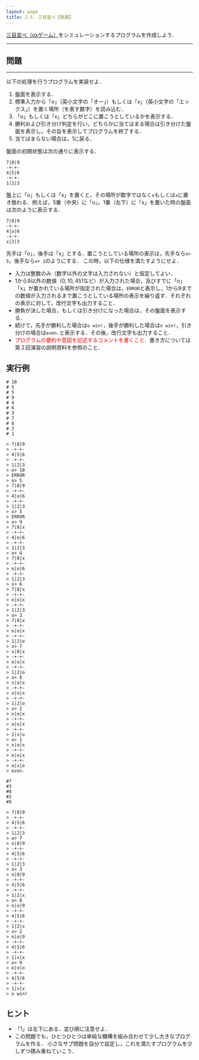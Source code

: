```yaml
---
layout: page
title: 2-5. 三目並べ【発展】
---
```


[三目並べ（oxゲーム）](https://ja.wikipedia.org/wiki/%E4%B8%89%E7%9B%AE%E4%B8%A6%E3%81%B9)をシミュレーションするプログラムを作成しよう．

---
## 問題
---

以下の処理を行うプログラムを実装せよ．

1. 盤面を表示する．
2. 標準入力から「o」（英小文字の「オー」）もしくは「x」（英小文字の「エックス」）を置く場所（を表す数字）を読み込む．
3. 「o」もしくは「x」どちらがどこに置こうとしているかを表示する．
4. 勝利および引き分け判定を行い，どちらかに当てはまる場合は引き分けた盤面を表示し，その旨を表示してプログラムを終了する．
5. 当てはまらない場合は，1に戻る．

盤面の初期状態は次の通りに表示する．

```
7|8|9
-+-+-
4|5|6
-+-+-
1|2|3
```

盤上に「o」もしくは「x」を置くと，その場所が数字ではなく`o`もしくは`x`に置き換わる．例えば，5番（中央）に「o」，1番（左下）に「x」を置いた時の盤面は次のように表示する．

```
7|8|9
-+-+-
4|o|6
-+-+-
x|2|3
```

先手は「o」，後手は「x」とする．置こうとしている場所の表示は，先手なら`o> 5`，後手なら`x> 1`のようにする．
この時，以下の仕様を満たすようにせよ．

+ 入力は整数のみ（数字以外の文字は入力されない）と仮定してよい．
+ 1から9以外の数値（$0,10,451$など）が入力された場合，及びすでに「o」「x」が置かれている場所が指定された場合は，`ERROR`と表示し，1から9までの数値が入力されるまで置こうとしている場所の表示を繰り返す．それぞれの表示に対して，改行文字も出力すること．
+ 勝負が決した場合，もしくは引き分けになった場合は，その盤面を表示する．
+ 続けて，先手が勝利した場合は`o win!`，後手が勝利した場合は`x win!`，引き分けの場合は`even.`と表示する．その後，改行文字も出力すること．
+ <font color="red">プログラムの要約や意図を記述するコメントを書くこと．</font>書き方については第２回演習の説明資料を参照のこと．


## 実行例

```
# 10
# 5
# 5
# 9
# 4
# 6
# 3
# 7
# 8
# 2
# 1

> 7|8|9
> -+-+-
> 4|5|6
> -+-+-
> 1|2|3
> o> 10
> ERROR
> o> 5
> 7|8|9
> -+-+-
> 4|o|6
> -+-+-
> 1|2|3
> x> 5
> ERROR
> x> 9
> 7|8|x
> -+-+-
> 4|o|6
> -+-+-
> 1|2|3
> o> 4
> 7|8|x
> -+-+-
> o|o|6
> -+-+-
> 1|2|3
> x> 6
> 7|8|x
> -+-+-
> o|o|x
> -+-+-
> 1|2|3
> o> 3
> 7|8|x
> -+-+-
> o|o|x
> -+-+-
> 1|2|o
> x> 7
> x|8|x
> -+-+-
> o|o|x
> -+-+-
> 1|2|o
> o> 8
> x|o|x
> -+-+-
> o|o|x
> -+-+-
> 1|2|o
> x> 2
> x|o|x
> -+-+-
> o|o|x
> -+-+-
> 1|x|o
> o> 1
> x|o|x
> -+-+-
> o|o|x
> -+-+-
> o|x|o
> even.
```

```
#7
#3
#8
#2
#9

> 7|8|9
> -+-+-
> 4|5|6
> -+-+-
> 1|2|3
> o> 7
> o|8|9
> -+-+-
> 4|5|6
> -+-+-
> 1|2|3
> x> 3
> o|8|9
> -+-+-
> 4|5|6
> -+-+-
> 1|2|x
> o> 8
> o|o|9
> -+-+-
> 4|5|6
> -+-+-
> 1|2|x
> x> 2
> o|o|9
> -+-+-
> 4|5|6
> -+-+-
> 1|x|x
> o> 9
> o|o|o
> -+-+-
> 4|5|6
> -+-+-
> 1|x|x
> o win!
```

## ヒント

- 「1」は左下にある．並び順に注意せよ．
- この問題でも，ひとつひとつは単純な機構を組み合わせて少し大きなプログラムを作る．
小さなサブ問題を自分で設定し，これを満たすプログラムを少しずつ積み重ねていこう．
